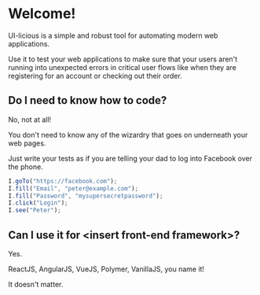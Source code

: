 # Welcome!

UI-licious is a simple and robust tool for automating modern web applications.

Use it to test your web applications to make sure that your users aren't running into unexpected errors in critical user flows like when they are registering for an account or checking out their order.


## Do I need to know how to code?

No, not at all! 

You don't need to know any of the wizardry that goes on underneath your web pages.

Just write your tests as if you are telling your dad to log into Facebook over the phone.
  
```javascript
I.goTo("https://facebook.com");
I.fill("Email", "peter@example.com");
I.fill("Password", "mysupersecretpassword");
I.click("Login");
I.see("Peter");
```

## Can I use it for &lt;insert front-end framework&gt;?

Yes. 

ReactJS, AngularJS, VueJS, Polymer, VanillaJS, you name it! 

It doesn't matter.
